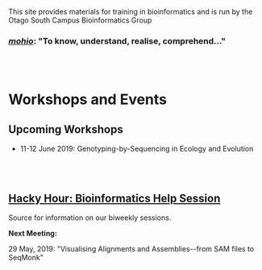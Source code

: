 
This site provides materials for training in bioinformatics and is run by the Otago South Campus Bioinformatics Group

### [*mohio*](https://maoridictionary.co.nz/search?idiom=&phrase=&proverb=&loan=&histLoanWords=&keywords=mohio): "To know, understand, realise, comprehend..."

<br/><br/>
# Workshops and Events

## Upcoming Workshops

- 11-12 June 2019: Genotyping-by-Sequencing in Ecology and Evolution

<br/><br/>
## [Hacky Hour: Bioinformatics Help Session](https://otagomohio.github.io/hackyhour/)

Source for information on our biweekly sessions. 

**Next Meeting:**

29 May, 2019: "Visualising Alignments and Assemblies--from SAM files to SeqMonk"

<br/><br/>
<br/><br/>
